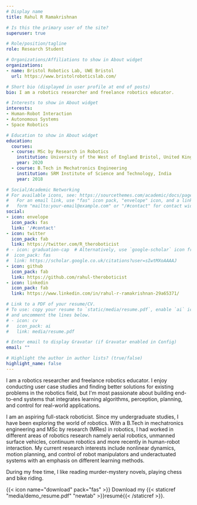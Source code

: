 ```yaml
---
# Display name
title: Rahul R Ramakrishnan

# Is this the primary user of the site?
superuser: true

# Role/position/tagline
role: Research Student

# Organizations/Affiliations to show in About widget
organizations:
- name: Bristol Robotics Lab, UWE Bristol
  url: https://www.bristolroboticslab.com/

# Short bio (displayed in user profile at end of posts)
bio: I am a robotics researcher and freelance robotics educator. 

# Interests to show in About widget
interests:
- Human-Robot Interaction
- Autonomous Systems
- Space Robotics

# Education to show in About widget
education:
  courses:
  - course: MSc by Research in Robotics
    institution: University of the West of England Bristol, United Kingdom
    year: 2020
  - course: B.Tech in Mechatronics Engineering
    institution: SRM Institute of Science and Technology, India
    year: 2018

# Social/Academic Networking
# For available icons, see: https://sourcethemes.com/academic/docs/page-builder/#icons
#   For an email link, use "fas" icon pack, "envelope" icon, and a link in the
#   form "mailto:your-email@example.com" or "/#contact" for contact widget.
social:
- icon: envelope
  icon_pack: fas
  link: '/#contact'
- icon: twitter
  icon_pack: fab
  link: https://twitter.com/R_theroboticist
# - icon: graduation-cap  # Alternatively, use `google-scholar` icon from `ai` icon pack
#  icon_pack: fas
#  link: https://scholar.google.co.uk/citations?user=sIwtMXoAAAAJ
- icon: github
  icon_pack: fab
  link: https://github.com/rahul-theroboticist
- icon: linkedin
  icon_pack: fab
  link: https://www.linkedin.com/in/rahul-r-ramakrishnan-29a65371/

# Link to a PDF of your resume/CV.
# To use: copy your resume to `static/media/resume.pdf`, enable `ai` icons in `params.toml`, 
# and uncomment the lines below.
# - icon: cv
#   icon_pack: ai
#   link: media/resume.pdf

# Enter email to display Gravatar (if Gravatar enabled in Config)
email: ""

# Highlight the author in author lists? (true/false)
highlight_name: false
---
```


I am a robotics researcher and freelance robotics educator. I enjoy conducting user case studies and finding better solutions for existing problems in the robotics field, but I'm most passionate about building end-to-end systems that integrates learning algorithms, perception, planning, and control for real-world applications. 

I am an aspiring full-stack roboticist. Since my undergraduate studies, I have been exploring the world of robotics. With a B.Tech in mechatronics engineering and MSc by research (MRes) in robotics, I had worked in different areas of robotics research namely aerial robotics, unmanned surface vehicles, continuum robotics and more recently in human-robot interaction. My current research interests include nonlinear dynamics, motion planning, and control of robot manipulators and underactuated systems with an emphasis on different learning methods.      

During my free time, I like reading murder-mystery novels, playing chess and bike riding. 

{{< icon name="download" pack="fas" >}} Download my {{< staticref "media/demo_resume.pdf" "newtab" >}}resumé{{< /staticref >}}.
